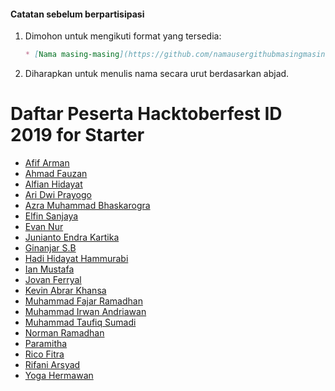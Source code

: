 #### Catatan sebelum berpartisipasi
1. Dimohon untuk mengikuti format yang tersedia:
   ```md
   * [Nama masing-masing](https://github.com/namausergithubmasingmasing)
   ```
2. Diharapkan untuk menulis nama secara urut berdasarkan abjad.

# Daftar Peserta Hacktoberfest ID 2019 for Starter

* [Afif Arman](https://github.com/Armandos42)
* [Ahmad Fauzan](https://github.com/fauzan264)
* [Alfian Hidayat](https://github.com/alfianguide)
* [Ari Dwi Prayogo](https://github.com/aridwiprayogo)
* [Azra Muhammad Bhaskarogra](https://github.com/mhmdbhsk)
* [Elfin Sanjaya](https://github.com/elfinsanjaya12)
* [Evan Nur](https://github.com/evannurr)
* [Junianto Endra Kartika](https://github.com/J3ndra)
* [Ginanjar S.B](https://github.com/egin10)
* [Hadi Hidayat Hammurabi](https://github.com/hadihammurabi)
* [Ian Mustafa](https://github.com/ianmustafa)
* [Jovan Ferryal](https://github.com/jovanzers)
* [Kevin Abrar Khansa](https://github.com/kevinaltaf)
* [Muhammad Fajar Ramadhan](https://github.com/rajaf123)
* [Muhammad Irwan Andriawan](https://github.com/andriawan)
* [Muhammad Taufiq Sumadi](https://github.com/taufiqsumadi)
* [Norman Ramadhan](https://github.com/fuzztone313)
* [Paramitha](https://github.com/paramithatm)
* [Rico Fitra](https://github.com/Ricftrw)
* [Rifani Arsyad](https://github.com/fanioz)
* [Yoga Hermawan](https://github.com/yogahermawan)
